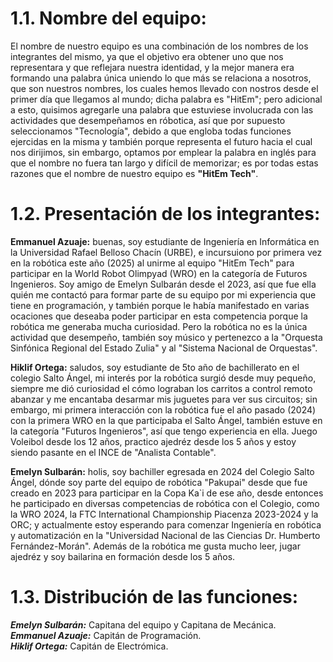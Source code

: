 # 1.1. Nombre del equipo:
El nombre de nuestro equipo es una combinación de los nombres de los integrantes del mismo, ya que el objetivo era obtener uno que nos representara y que reflejara nuestra identidad, y la mejor manera era formando una palabra única uniendo lo que más se relaciona a nosotros, que son nuestros nombres, los cuales hemos llevado con nostros desde el primer día que llegamos al mundo; dicha palabra es "HitEm"; pero adicional a esto, quisimos agregarle una palabra que estuviese involucrada con las actividades que desempeñamos en róbotica, así que por supuesto seleccionamos "Tecnología", debido a que engloba todas funciones ejercidas en la misma y también porque representa el futuro hacia el cual nos dirijimos, sin embargo, optamos por emplear la palabra en inglés para que el nombre no fuera tan largo y difícil de memorizar; es por todas estas razones que el nombre de nuestro equipo es **"HitEm Tech"**.
# 1.2. Presentación de los integrantes:
**Emmanuel Azuaje:** buenas, soy estudiante de Ingeniería en Informática en la Universidad Rafael Belloso Chacín (URBE), e incursuiono por primera vez en la robótica este año (2025) al unirme al equipo "HitEm Tech" para participar en la World Robot Olimpyad (WRO) en la categoría de Futuros Ingenieros. Soy amigo de Emelyn Sulbarán desde el 2023, así que fue ella quién me contactó para formar parte de su equipo por mi experiencia que tiene en programación, y también porque le había manifestado en varias ocaciones que deseaba poder participar en esta competencia porque la robótica me generaba mucha curiosidad. Pero la robótica no es la única actividad que desempeño, también soy músico y pertenezco a la "Orquesta Sinfónica Regional del Estado Zulia" y al "Sistema Nacional de Orquestas". 

**Hiklif Ortega:** saludos, soy estudiante de 5to año de bachillerato en el colegio Salto Ángel, mi interés por la robótica surgió desde muy pequeño, siempre me dió curiosidad el cómo lograban los carritos a control remoto abanzar y me encantaba desarmar mis juguetes para ver sus circuitos; sin embargo, mi primera interacción con la robótica fue el año pasado (2024) con la primera WRO en la que participaba el Salto Ángel, también estuve en la categoría "Futuros Ingenieros", así que tengo experiencia en ella. Juego Voleibol desde los 12 años, practico ajedréz desde los 5 años y estoy siendo pasante en el INCE de "Analista Contable".

**Emelyn Sulbarán:** holis, soy bachiller egresada en 2024 del Colegio Salto Ángel, dónde soy parte del equipo de robótica "Pakupai" desde que fue creado en 2023 para participar en la Copa Ka`i de ese año, desde entonces he participado en diversas competencias de robótica con el Colegio, como la WRO 2024, la FTC International Championship Piacenza 2023-2024 y la ORC; y actualmente estoy esperando para comenzar Ingeniería en robótica y automatización en la "Universidad Nacional de las Ciencias Dr. Humberto Fernández-Morán". Además de la robótica me gusta mucho leer, jugar ajedréz y soy bailarina en formación desde los 5 años.

# 1.3. Distribución de las funciones:
***Emelyn Sulbarán:*** Capitana del equipo y Capitana de Mecánica.  
***Emmanuel Azuaje:*** Capitán de Programación.  
***Hiklif Ortega:*** Capitán de Electrómica. 

